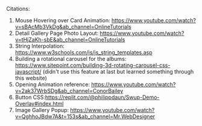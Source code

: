 Citations:
1. Mouse Hovering over Card Animation: https://www.youtube.com/watch?v=sBAcMb3VkDg&ab_channel=OnlineTutorials
2. Detail Gallery Page Photo Layout: https://www.youtube.com/watch?v=tHjZaKh-sbE&ab_channel=OnlineTutorials
4. String Interpolation: https://www.w3schools.com/js/js_string_templates.asp
5. Building a rotational carousel for the albums: https://www.sitepoint.com/building-3d-rotating-carousel-css-javascript/ (didn't use this feature at last but learned something through this website)
6. Opening Animation reference: https://www.youtube.com/watch?v=2ak37WrbSDg&ab_channel=ConorBailey
7. Button CSS:https://replit.com/@philippdaun/Swup-Demo-Overlay#index.html
8. Image Gallery Popup: https://www.youtube.com/watch?v=QghhoJBdw7A&t=153s&ab_channel=Mr.WebDesigner
